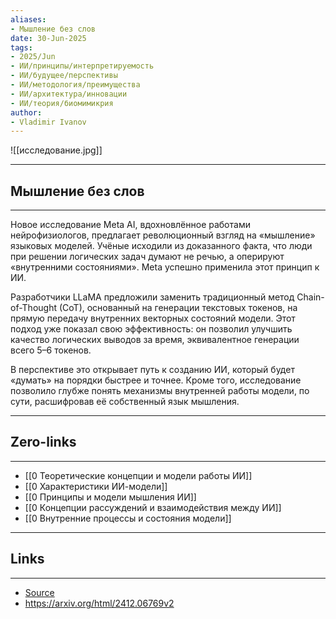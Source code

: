 ```yaml
---
aliases: 
- Мышление без слов 
date: 30-Jun-2025
tags:
- 2025/Jun
- ИИ/принципы/интерпретируемость
- ИИ/будущее/перспективы
- ИИ/методология/преимущества
- ИИ/архитектура/инновации
- ИИ/теория/биомимикрия
author:
- Vladimir Ivanov
---
```

![[исследование.jpg]]

-----
##  Мышление без слов 
-----
Новое исследование Meta AI, вдохновлённое работами нейрофизиологов, предлагает революционный взгляд на «мышление» языковых моделей. Учёные исходили из доказанного факта, что люди при решении логических задач думают не речью, а оперируют «внутренними состояниями». Meta успешно применила этот принцип к ИИ.

Разработчики LLaMA предложили заменить традиционный метод Chain-of-Thought (CoT), основанный на генерации текстовых токенов, на прямую передачу внутренних векторных состояний модели. Этот подход уже показал свою эффективность: он позволил улучшить качество логических выводов за время, эквивалентное генерации всего 5–6 токенов.

В перспективе это открывает путь к созданию ИИ, который будет «думать» на порядки быстрее и точнее. Кроме того, исследование позволило глубже понять механизмы внутренней работы модели, по сути, расшифровав её собственный язык мышления.

---
## Zero-links
---
- [[0 Теоретические концепции и модели работы ИИ]]
- [[0 Характеристики ИИ-модели]]
- [[0 Принципы и модели мышления ИИ]]
- [[0 Концепции рассуждений и взаимодействия между ИИ]]
- [[0 Внутренние процессы и состояния модели]]

---
## Links
---
- [Source](https://t.me/turboproject/1742)
- https://arxiv.org/html/2412.06769v2